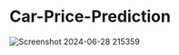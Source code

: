 ﻿# Car-Price-Prediction
![Screenshot 2024-06-28 215359](https://github.com/geetanshudev/Car-Price-Prediction/assets/119582068/270a7271-ba2f-4b36-9d79-cd215ad78acd)
